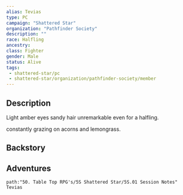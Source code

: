```yaml
---
alias: Tevias
type: PC
campaign: "Shattered Star"
organization: "Pathfinder Society"
description: ""
race: Halfling
ancestry:
class: Fighter
gender: Male
status: Alive
tags:
 - shattered-star/pc
 - shattered-star/organization/pathfinder-society/member
---
```

## Description
Light amber eyes
sandy hair
unremarkable even for a halfling.

constantly grazing on acorns and lemongrass.
## Backstory

## Adventures
```query
path:"50. Table Top RPG's/5S Shattered Star/5S.01 Session Notes"
Tevias
```
